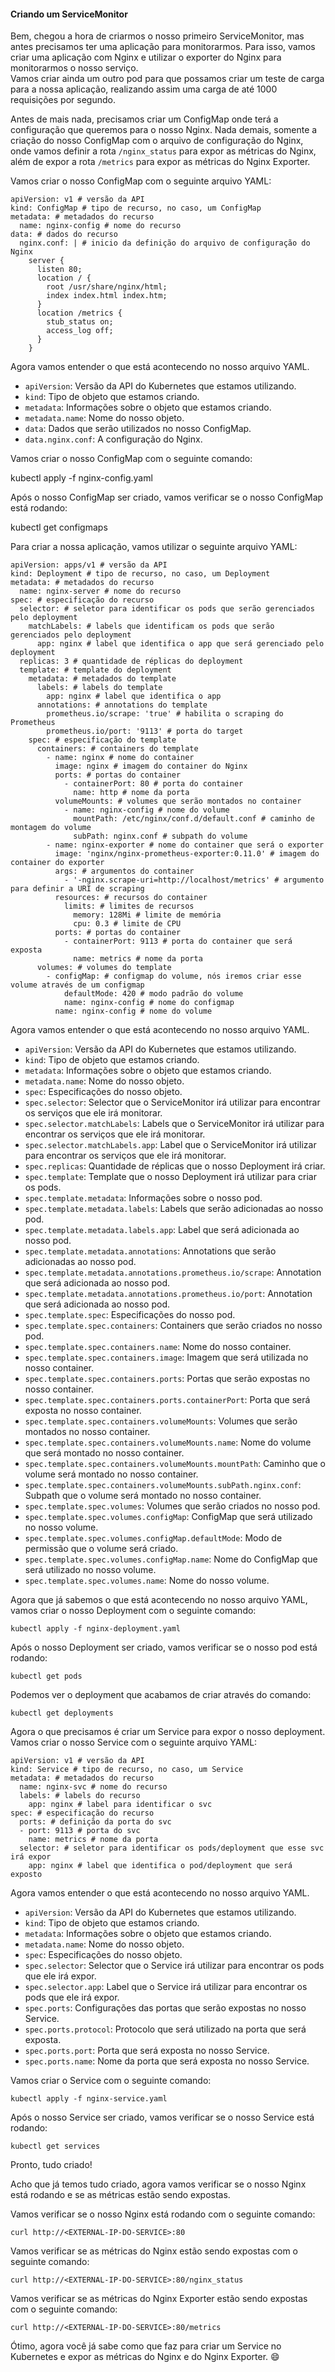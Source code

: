 #### Criando um ServiceMonitor

Bem, chegou a hora de criarmos o nosso primeiro ServiceMonitor, mas antes precisamos ter uma aplicação para monitorarmos. Para isso, vamos criar uma aplicação com Nginx e utilizar o exporter do Nginx para monitorarmos o nosso serviço.  
Vamos criar ainda um outro pod para que possamos criar um teste de carga para a nossa aplicação, realizando assim uma carga de até 1000 requisições por segundo.

Antes de mais nada, precisamos criar um ConfigMap onde terá a configuração que queremos para o nosso Nginx. Nada demais, somente a criação do nosso ConfigMap com o arquivo de configuração do Nginx, onde vamos definir a rota `/nginx_status` para expor as métricas do Nginx, além de expor a rota `/metrics` para expor as métricas do Nginx Exporter.

Vamos criar o nosso ConfigMap com o seguinte arquivo YAML:

```
apiVersion: v1 # versão da API
kind: ConfigMap # tipo de recurso, no caso, um ConfigMap
metadata: # metadados do recurso
  name: nginx-config # nome do recurso
data: # dados do recurso
  nginx.conf: | # inicio da definição do arquivo de configuração do Nginx
    server {
      listen 80;
      location / {
        root /usr/share/nginx/html;
        index index.html index.htm;
      }
      location /metrics {
        stub_status on;
        access_log off;
      }
    }
```

Agora vamos entender o que está acontecendo no nosso arquivo YAML.

- `apiVersion`: Versão da API do Kubernetes que estamos utilizando.
- `kind`: Tipo de objeto que estamos criando.
- `metadata`: Informações sobre o objeto que estamos criando.
- `metadata.name`: Nome do nosso objeto.
- `data`: Dados que serão utilizados no nosso ConfigMap.
- `data.nginx.conf`: A configuração do Nginx.

Vamos criar o nosso ConfigMap com o seguinte comando:

kubectl apply -f nginx-config.yaml

Após o nosso ConfigMap ser criado, vamos verificar se o nosso ConfigMap está rodando:

kubectl get configmaps

Para criar a nossa aplicação, vamos utilizar o seguinte arquivo YAML:

```
apiVersion: apps/v1 # versão da API
kind: Deployment # tipo de recurso, no caso, um Deployment
metadata: # metadados do recurso 
  name: nginx-server # nome do recurso
spec: # especificação do recurso
  selector: # seletor para identificar os pods que serão gerenciados pelo deployment
    matchLabels: # labels que identificam os pods que serão gerenciados pelo deployment
      app: nginx # label que identifica o app que será gerenciado pelo deployment
  replicas: 3 # quantidade de réplicas do deployment
  template: # template do deployment
    metadata: # metadados do template
      labels: # labels do template
        app: nginx # label que identifica o app
      annotations: # annotations do template
        prometheus.io/scrape: 'true' # habilita o scraping do Prometheus
        prometheus.io/port: '9113' # porta do target
    spec: # especificação do template
      containers: # containers do template 
        - name: nginx # nome do container
          image: nginx # imagem do container do Nginx
          ports: # portas do container
            - containerPort: 80 # porta do container
              name: http # nome da porta
          volumeMounts: # volumes que serão montados no container
            - name: nginx-config # nome do volume
              mountPath: /etc/nginx/conf.d/default.conf # caminho de montagem do volume
              subPath: nginx.conf # subpath do volume
        - name: nginx-exporter # nome do container que será o exporter
          image: 'nginx/nginx-prometheus-exporter:0.11.0' # imagem do container do exporter
          args: # argumentos do container
            - '-nginx.scrape-uri=http://localhost/metrics' # argumento para definir a URI de scraping
          resources: # recursos do container
            limits: # limites de recursos
              memory: 128Mi # limite de memória
              cpu: 0.3 # limite de CPU
          ports: # portas do container
            - containerPort: 9113 # porta do container que será exposta
              name: metrics # nome da porta
      volumes: # volumes do template
        - configMap: # configmap do volume, nós iremos criar esse volume através de um configmap
            defaultMode: 420 # modo padrão do volume
            name: nginx-config # nome do configmap
          name: nginx-config # nome do volume
```

Agora vamos entender o que está acontecendo no nosso arquivo YAML.

- `apiVersion`: Versão da API do Kubernetes que estamos utilizando.
- `kind`: Tipo de objeto que estamos criando.
- `metadata`: Informações sobre o objeto que estamos criando.
- `metadata.name`: Nome do nosso objeto.
- `spec`: Especificações do nosso objeto.
- `spec.selector`: Selector que o ServiceMonitor irá utilizar para encontrar os serviços que ele irá monitorar.
- `spec.selector.matchLabels`: Labels que o ServiceMonitor irá utilizar para encontrar os serviços que ele irá monitorar.
- `spec.selector.matchLabels.app`: Label que o ServiceMonitor irá utilizar para encontrar os serviços que ele irá monitorar.
- `spec.replicas`: Quantidade de réplicas que o nosso Deployment irá criar.
- `spec.template`: Template que o nosso Deployment irá utilizar para criar os pods.
- `spec.template.metadata`: Informações sobre o nosso pod.
- `spec.template.metadata.labels`: Labels que serão adicionadas ao nosso pod.
- `spec.template.metadata.labels.app`: Label que será adicionada ao nosso pod.
- `spec.template.metadata.annotations`: Annotations que serão adicionadas ao nosso pod.
- `spec.template.metadata.annotations.prometheus.io/scrape`: Annotation que será adicionada ao nosso pod.
- `spec.template.metadata.annotations.prometheus.io/port`: Annotation que será adicionada ao nosso pod.
- `spec.template.spec`: Especificações do nosso pod.
- `spec.template.spec.containers`: Containers que serão criados no nosso pod.
- `spec.template.spec.containers.name`: Nome do nosso container.
- `spec.template.spec.containers.image`: Imagem que será utilizada no nosso container.
- `spec.template.spec.containers.ports`: Portas que serão expostas no nosso container.
- `spec.template.spec.containers.ports.containerPort`: Porta que será exposta no nosso container.
- `spec.template.spec.containers.volumeMounts`: Volumes que serão montados no nosso container.
- `spec.template.spec.containers.volumeMounts.name`: Nome do volume que será montado no nosso container.
- `spec.template.spec.containers.volumeMounts.mountPath`: Caminho que o volume será montado no nosso container.
- `spec.template.spec.containers.volumeMounts.subPath.nginx.conf`: Subpath que o volume será montado no nosso container.
- `spec.template.spec.volumes`: Volumes que serão criados no nosso pod.
- `spec.template.spec.volumes.configMap`: ConfigMap que será utilizado no nosso volume.
- `spec.template.spec.volumes.configMap.defaultMode`: Modo de permissão que o volume será criado.
- `spec.template.spec.volumes.configMap.name`: Nome do ConfigMap que será utilizado no nosso volume.
- `spec.template.spec.volumes.name`: Nome do nosso volume.

Agora que já sabemos o que está acontecendo no nosso arquivo YAML, vamos criar o nosso Deployment com o seguinte comando:

```
kubectl apply -f nginx-deployment.yaml
```

Após o nosso Deployment ser criado, vamos verificar se o nosso pod está rodando:

```
kubectl get pods
```

Podemos ver o deployment que acabamos de criar através do comando:

```
kubectl get deployments
```

Agora o que precisamos é criar um Service para expor o nosso deployment. Vamos criar o nosso Service com o seguinte arquivo YAML:

```
apiVersion: v1 # versão da API
kind: Service # tipo de recurso, no caso, um Service
metadata: # metadados do recurso
  name: nginx-svc # nome do recurso
  labels: # labels do recurso
    app: nginx # label para identificar o svc
spec: # especificação do recurso
  ports: # definição da porta do svc 
  - port: 9113 # porta do svc
    name: metrics # nome da porta
  selector: # seletor para identificar os pods/deployment que esse svc irá expor
    app: nginx # label que identifica o pod/deployment que será exposto
```

Agora vamos entender o que está acontecendo no nosso arquivo YAML.

- `apiVersion`: Versão da API do Kubernetes que estamos utilizando.
- `kind`: Tipo de objeto que estamos criando.
- `metadata`: Informações sobre o objeto que estamos criando.
- `metadata.name`: Nome do nosso objeto.
- `spec`: Especificações do nosso objeto.
- `spec.selector`: Selector que o Service irá utilizar para encontrar os pods que ele irá expor.
- `spec.selector.app`: Label que o Service irá utilizar para encontrar os pods que ele irá expor.
- `spec.ports`: Configurações das portas que serão expostas no nosso Service.
- `spec.ports.protocol`: Protocolo que será utilizado na porta que será exposta.
- `spec.ports.port`: Porta que será exposta no nosso Service.
- `spec.ports.name`: Nome da porta que será exposta no nosso Service.

Vamos criar o Service com o seguinte comando:

```
kubectl apply -f nginx-service.yaml
```

Após o nosso Service ser criado, vamos verificar se o nosso Service está rodando:

```
kubectl get services
```

Pronto, tudo criado!

Acho que já temos tudo criado, agora vamos verificar se o nosso Nginx está rodando e se as métricas estão sendo expostas.

Vamos verificar se o nosso Nginx está rodando com o seguinte comando:

```
curl http://<EXTERNAL-IP-DO-SERVICE>:80
```

Vamos verificar se as métricas do Nginx estão sendo expostas com o seguinte comando:

```
curl http://<EXTERNAL-IP-DO-SERVICE>:80/nginx_status
```

Vamos verificar se as métricas do Nginx Exporter estão sendo expostas com o seguinte comando:

```
curl http://<EXTERNAL-IP-DO-SERVICE>:80/metrics
```

Ótimo, agora você já sabe como que faz para criar um Service no Kubernetes e expor as métricas do Nginx e do Nginx Exporter. 😄